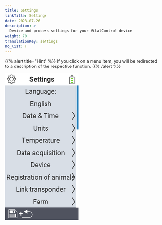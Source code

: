 ```yaml
---
title: Settings
linkTitle: Settings
date: 2023-07-26
description: >
  Device and process settings for your VitalControl device
weight: 70
translationKey: settings
no_list: T
---
```

{{% alert title="Hint" %}}
If you click on a menu item, you will be redirected to a description of the respective function.
{{% /alert %}}

<img src="images/menu.png/" alt="VitalControl Gerät" title="Gerät" usemap="#workmap"> 

<map name="workmap">
  <area shape="rect" coords="0,40,240,120" alt="Language" title="Set and permanently store the language of the user interface on your VitalControl device&#10;Mouse klick: open documentation" href="/en/docs/settings/language/">
  <area shape="rect" coords="0,120,240,160" alt="Date & Time" title="Here, you set the date and time&#10;Mouse klick: open documentation" href="/en/docs/settings/datetime/">
  <area shape="rect" coords="0,160,240,200" alt="Units" title="Here you select units for temperature and mass&#10;Mouse klick: open documentation" href="/en/docs/settings/units/">
  <area shape="rect" coords="0,200,240,240" alt="Temperature" title="Set the temperature settings for the application of your VitalControl device&#10;Mouse klick: open documentation" href="/en/docs/settings/temperature/">
   <area shape="rect" coords="0,240,240,280" alt="Data acquisition" title="Here you store relevant information for the animal data collection&#10;Mouse klick: open documentation" href="/en/docs/settings/data-acquisition/">
   <area shape="rect" coords="0,280,240,320" alt="Device" title="Here you can adjust various device settings&#10;Mausklick: zur Dokumentation" href="/en/docs/settings/device/">
   <area shape="rect" coords="0,320,240,360" alt="Registration of animals" title="Here you can adjust several factory-set standards concerning the registration of new animals to the requirements of your farm.&#10;Mouse klick: open documentation" href="/en/docs/settings/animal-registration/">
   <area shape="rect" coords="0,360,240,400" alt="Link transponder" title="Set the assignment of the transponder on your VitalControl device&#10;Mouse klick: open documentation" href="/en/docs/settings/transponder-linkage/">
   <area shape="rect" coords="0,400,240,440" alt="Farm" title="Permanently save your official twelve digit national farm ID on VitalControl device&#10;Mouse klick: open documentation" href="/en/docs/settings/farm-number/">
</map>
